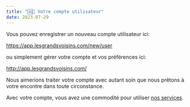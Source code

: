 ```yaml
---
title: "🆔📇 Votre compte utilisateur"
date: 2023-07-29
---
```


Vous pouvez enregistrer un nouveau compte utilisateur ici:

https://app.lesgrandsvoisins.com/new/user

ou simplement gérer votre compte et vos préférences ici:

http://app.lesgrandsvoisins.com/

Nous aimerions traiter votre compte avec autant soin que nous prêtons à votre encontre dans toute circonstance.

Avec votre compte, vous avez une commodité pour utiliser [nos services](/notes/services).